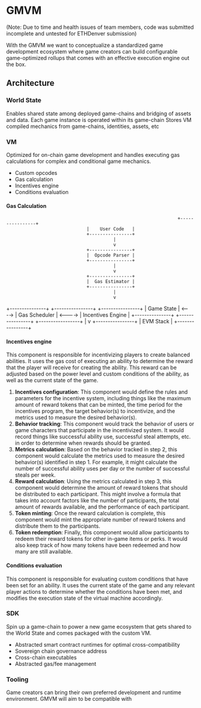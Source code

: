 # GMVM

(Note: Due to time and health issues of team members, code was submitted incomplete and untested for ETHDenver submission)

With the GMVM we want to conceptualize a standardized game development ecosystem where game creators can build configurable game-optimized rollups that comes with an effective execution engine out the box.

## Architecture

### World State

Enables shared state among deployed game-chains and bridging of assets and data.
Each game instance is operated within its game-chain
Stores VM compiled mechanics from game-chains, identities, assets, etc

### VM

Optimized for on-chain game development and handles executing gas calculations for complex and conditional game mechanics.

- Custom opcodes
- Gas calculation
- Incentives engine
- Conditions evaluation

#### Gas Calculation
																	+----------------+
                                  |    User Code   |
                                  +----------------+
                                            |
                                            v
                                  +----------------+
                                  |  Opcode Parser |
                                  +----------------+
                                            |
                                            v
                                  +----------------+
                                  |  Gas Estimator |
                                  +----------------+
                                            |
                                            v
+---------------+          +----------------+          +----------------+
|   Game State   | <----> |  Gas Scheduler | <----> | Incentives Engine |
+---------------+          +----------------+          +-----------------+
                                            |
                                            v
                                  +----------------+
                                  |    EVM Stack   |
                                  +----------------+
#### Incentives engine

This component is responsible for incentivizing players to create balanced abilities. It uses the gas cost of executing an ability to determine the reward that the player will receive for creating the ability. This reward can be adjusted based on the power level and custom conditions of the ability, as well as the current state of the game.

1. **Incentives configuration**: This component would define the rules and parameters for the incentive system, including things like the maximum amount of reward tokens that can be minted, the time period for the incentives program, the target behavior(s) to incentivize, and the metrics used to measure the desired behavior(s).
2. **Behavior tracking**: This component would track the behavior of users or game characters that participate in the incentivized system. It would record things like successful ability use, successful steal attempts, etc. in order to determine when rewards should be granted.
3. **Metrics calculation**: Based on the behavior tracked in step 2, this component would calculate the metrics used to measure the desired behavior(s) identified in step 1. For example, it might calculate the number of successful ability uses per day or the number of successful steals per week.
4. **Reward calculation**: Using the metrics calculated in step 3, this component would determine the amount of reward tokens that should be distributed to each participant. This might involve a formula that takes into account factors like the number of participants, the total amount of rewards available, and the performance of each participant.
5. **Token minting**: Once the reward calculation is complete, this component would mint the appropriate number of reward tokens and distribute them to the participants.
6. **Token redemption**: Finally, this component would allow participants to redeem their reward tokens for other in-game items or perks. It would also keep track of how many tokens have been redeemed and how many are still available.

#### Conditions evaluation

This component is responsible for evaluating custom conditions that have been set for an ability. It uses the current state of the game and any relevant player actions to determine whether the conditions have been met, and modifies the execution state of the virtual machine accordingly.

### SDK

Spin up a game-chain to power a new game ecosystem that gets shared to the World State and comes packaged with the custom VM.

- Abstracted smart contract runtimes for optimal cross-compatibility
- Sovereign chain governance address
- Cross-chain executables
- Abstracted gas/fee management

### Tooling 

Game creators can bring their own preferred development and runtime environment. GMVM will aim to be compatible with 